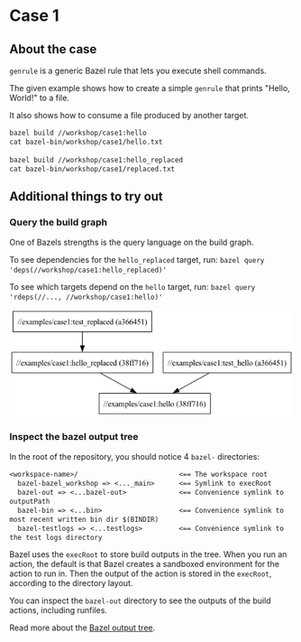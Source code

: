 # Case 1

## About the case

`genrule` is a generic Bazel rule that lets you execute shell commands.

The given example shows how to create a simple `genrule` that prints "Hello, World!" to a file.

It also shows how to consume a file produced by another target.

```
bazel build //workshop/case1:hello
cat bazel-bin/workshop/case1/hello.txt

bazel build //workshop/case1:hello_replaced
cat bazel-bin/workshop/case1/replaced.txt
```

## Additional things to try out

### Query the build graph
One of Bazels strengths is the query language on the build graph.

To see dependencies for the `hello_replaced` target, run:
`bazel query 'deps(//workshop/case1:hello_replaced)'`

To see which targets depend on the `hello` target, run:
`bazel query 'rdeps(//..., //workshop/case1:hello)'`

![graph](case1.png)

### Inspect the bazel output tree
In the root of the repository, you should notice 4 `bazel-` directories:
```
<workspace-name>/                         <== The workspace root
  bazel-bazel_workshop => <..._main>      <== Symlink to execRoot
  bazel-out => <...bazel-out>             <== Convenience symlink to outputPath
  bazel-bin => <...bin>                   <== Convenience symlink to most recent written bin dir $(BINDIR)
  bazel-testlogs => <...testlogs>         <== Convenience symlink to the test logs directory
```

Bazel uses the `execRoot` to store build outputs in the tree.
When you run an action, the default is that Bazel creates a sandboxed environment for the action to run in. Then the output of the action is stored in the `execRoot`, according to the directory layout.

You can inspect the `bazel-out` directory to see the outputs of the build actions, including runfiles.

Read more about the [Bazel output tree](https://bazel.build/remote/output-directories).
